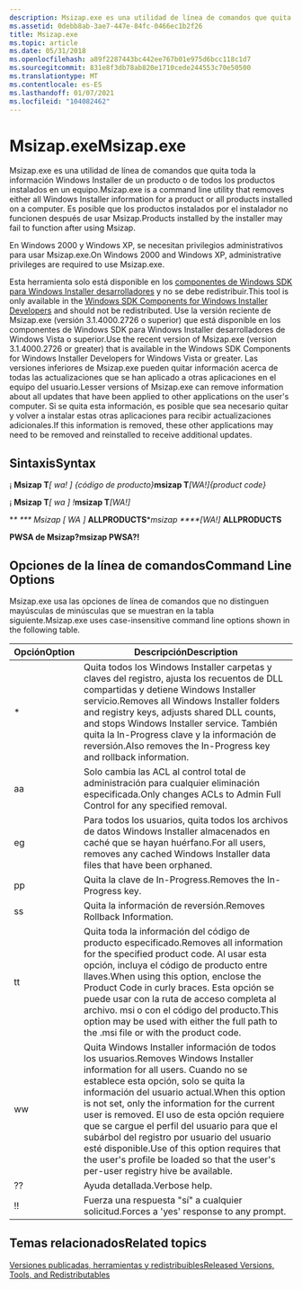```yaml
---
description: Msizap.exe es una utilidad de línea de comandos que quita toda la información Windows Installer de un producto o de todos los productos instalados en un equipo. Es posible que los productos instalados por el instalador no funcionen después de usar Msizap.
ms.assetid: 0debb8ab-3ae7-447e-84fc-0466ec1b2f26
title: Msizap.exe
ms.topic: article
ms.date: 05/31/2018
ms.openlocfilehash: a89f2287443bc442ee767b01e975d6bcc118c1d7
ms.sourcegitcommit: 831e8f3db78ab820e1710cede244553c70e50500
ms.translationtype: MT
ms.contentlocale: es-ES
ms.lasthandoff: 01/07/2021
ms.locfileid: "104082462"
---
```

# <a name="msizapexe"></a><span data-ttu-id="36d4c-104">Msizap.exe</span><span class="sxs-lookup"><span data-stu-id="36d4c-104">Msizap.exe</span></span>

<span data-ttu-id="36d4c-105">Msizap.exe es una utilidad de línea de comandos que quita toda la información Windows Installer de un producto o de todos los productos instalados en un equipo.</span><span class="sxs-lookup"><span data-stu-id="36d4c-105">Msizap.exe is a command line utility that removes either all Windows Installer information for a product or all products installed on a computer.</span></span> <span data-ttu-id="36d4c-106">Es posible que los productos instalados por el instalador no funcionen después de usar Msizap.</span><span class="sxs-lookup"><span data-stu-id="36d4c-106">Products installed by the installer may fail to function after using Msizap.</span></span>

<span data-ttu-id="36d4c-107">En Windows 2000 y Windows XP, se necesitan privilegios administrativos para usar Msizap.exe.</span><span class="sxs-lookup"><span data-stu-id="36d4c-107">On Windows 2000 and Windows XP, administrative privileges are required to use Msizap.exe.</span></span>

<span data-ttu-id="36d4c-108">Esta herramienta solo está disponible en los [componentes de Windows SDK para Windows Installer desarrolladores](platform-sdk-components-for-windows-installer-developers.md) y no se debe redistribuir.</span><span class="sxs-lookup"><span data-stu-id="36d4c-108">This tool is only available in the [Windows SDK Components for Windows Installer Developers](platform-sdk-components-for-windows-installer-developers.md) and should not be redistributed.</span></span> <span data-ttu-id="36d4c-109">Use la versión reciente de Msizap.exe (versión 3.1.4000.2726 o superior) que está disponible en los componentes de Windows SDK para Windows Installer desarrolladores de Windows Vista o superior.</span><span class="sxs-lookup"><span data-stu-id="36d4c-109">Use the recent version of Msizap.exe (version 3.1.4000.2726 or greater) that is available in the Windows SDK Components for Windows Installer Developers for Windows Vista or greater.</span></span> <span data-ttu-id="36d4c-110">Las versiones inferiores de Msizap.exe pueden quitar información acerca de todas las actualizaciones que se han aplicado a otras aplicaciones en el equipo del usuario.</span><span class="sxs-lookup"><span data-stu-id="36d4c-110">Lesser versions of Msizap.exe can remove information about all updates that have been applied to other applications on the user's computer.</span></span> <span data-ttu-id="36d4c-111">Si se quita esta información, es posible que sea necesario quitar y volver a instalar estas otras aplicaciones para recibir actualizaciones adicionales.</span><span class="sxs-lookup"><span data-stu-id="36d4c-111">If this information is removed, these other applications may need to be removed and reinstalled to receive additional updates.</span></span>

## <a name="syntax"></a><span data-ttu-id="36d4c-112">Sintaxis</span><span class="sxs-lookup"><span data-stu-id="36d4c-112">Syntax</span></span>

<span data-ttu-id="36d4c-113">¡ **Msizap T**_\[ wa! \] {código de producto}_</span><span class="sxs-lookup"><span data-stu-id="36d4c-113">**msizap T**_\[WA!\]{product code}_</span></span>

<span data-ttu-id="36d4c-114">¡ **Msizap T**_\[ wa \] <msi package> !_</span><span class="sxs-lookup"><span data-stu-id="36d4c-114">**msizap T**_\[WA!\]<msi package>_</span></span>

<span data-ttu-id="36d4c-115">\**\* \*\*\* Msizap \[ WA \]* **ALLPRODUCTS**</span><span class="sxs-lookup"><span data-stu-id="36d4c-115">\**msizap \*\*\*\*\[WA!\]* **ALLPRODUCTS**</span></span>

<span data-ttu-id="36d4c-116">**PWSA de Msizap?**</span><span class="sxs-lookup"><span data-stu-id="36d4c-116">**msizap PWSA?!**</span></span>

## <a name="command-line-options"></a><span data-ttu-id="36d4c-117">Opciones de la línea de comandos</span><span class="sxs-lookup"><span data-stu-id="36d4c-117">Command Line Options</span></span>

<span data-ttu-id="36d4c-118">Msizap.exe usa las opciones de línea de comandos que no distinguen mayúsculas de minúsculas que se muestran en la tabla siguiente.</span><span class="sxs-lookup"><span data-stu-id="36d4c-118">Msizap.exe uses case-insensitive command line options shown in the following table.</span></span>



| <span data-ttu-id="36d4c-119">Opción</span><span class="sxs-lookup"><span data-stu-id="36d4c-119">Option</span></span> | <span data-ttu-id="36d4c-120">Descripción</span><span class="sxs-lookup"><span data-stu-id="36d4c-120">Description</span></span>                                                                                                                                                                                                                                                   |
|--------|---------------------------------------------------------------------------------------------------------------------------------------------------------------------------------------------------------------------------------------------------------------|
| \*     | <span data-ttu-id="36d4c-121">Quita todos los Windows Installer carpetas y claves del registro, ajusta los recuentos de DLL compartidas y detiene Windows Installer servicio.</span><span class="sxs-lookup"><span data-stu-id="36d4c-121">Removes all Windows Installer folders and registry keys, adjusts shared DLL counts, and stops Windows Installer service.</span></span> <span data-ttu-id="36d4c-122">También quita la In-Progress clave y la información de reversión.</span><span class="sxs-lookup"><span data-stu-id="36d4c-122">Also removes the In-Progress key and rollback information.</span></span>                                                                           |
| <span data-ttu-id="36d4c-123">a</span><span class="sxs-lookup"><span data-stu-id="36d4c-123">a</span></span>      | <span data-ttu-id="36d4c-124">Solo cambia las ACL al control total de administración para cualquier eliminación especificada.</span><span class="sxs-lookup"><span data-stu-id="36d4c-124">Only changes ACLs to Admin Full Control for any specified removal.</span></span>                                                                                                                                                                                            |
| <span data-ttu-id="36d4c-125">e</span><span class="sxs-lookup"><span data-stu-id="36d4c-125">g</span></span>      | <span data-ttu-id="36d4c-126">Para todos los usuarios, quita todos los archivos de datos Windows Installer almacenados en caché que se hayan huérfano.</span><span class="sxs-lookup"><span data-stu-id="36d4c-126">For all users, removes any cached Windows Installer data files that have been orphaned.</span></span>                                                                                                                                                                       |
| <span data-ttu-id="36d4c-127">p</span><span class="sxs-lookup"><span data-stu-id="36d4c-127">p</span></span>      | <span data-ttu-id="36d4c-128">Quita la clave de In-Progress.</span><span class="sxs-lookup"><span data-stu-id="36d4c-128">Removes the In-Progress key.</span></span>                                                                                                                                                                                                                                  |
| <span data-ttu-id="36d4c-129">s</span><span class="sxs-lookup"><span data-stu-id="36d4c-129">s</span></span>      | <span data-ttu-id="36d4c-130">Quita la información de reversión.</span><span class="sxs-lookup"><span data-stu-id="36d4c-130">Removes Rollback Information.</span></span>                                                                                                                                                                                                                                 |
| <span data-ttu-id="36d4c-131">t</span><span class="sxs-lookup"><span data-stu-id="36d4c-131">t</span></span>      | <span data-ttu-id="36d4c-132">Quita toda la información del código de producto especificado.</span><span class="sxs-lookup"><span data-stu-id="36d4c-132">Removes all information for the specified product code.</span></span> <span data-ttu-id="36d4c-133">Al usar esta opción, incluya el código de producto entre llaves.</span><span class="sxs-lookup"><span data-stu-id="36d4c-133">When using this option, enclose the Product Code in curly braces.</span></span> <span data-ttu-id="36d4c-134">Esta opción se puede usar con la ruta de acceso completa al archivo. msi o con el código del producto.</span><span class="sxs-lookup"><span data-stu-id="36d4c-134">This option may be used with either the full path to the .msi file or with the product code.</span></span>                                        |
| <span data-ttu-id="36d4c-135">w</span><span class="sxs-lookup"><span data-stu-id="36d4c-135">w</span></span>      | <span data-ttu-id="36d4c-136">Quita Windows Installer información de todos los usuarios.</span><span class="sxs-lookup"><span data-stu-id="36d4c-136">Removes Windows Installer information for all users.</span></span> <span data-ttu-id="36d4c-137">Cuando no se establece esta opción, solo se quita la información del usuario actual.</span><span class="sxs-lookup"><span data-stu-id="36d4c-137">When this option is not set, only the information for the current user is removed.</span></span> <span data-ttu-id="36d4c-138">El uso de esta opción requiere que se cargue el perfil del usuario para que el subárbol del registro por usuario del usuario esté disponible.</span><span class="sxs-lookup"><span data-stu-id="36d4c-138">Use of this option requires that the user's profile be loaded so that the user's per-user registry hive be available.</span></span> |
| <span data-ttu-id="36d4c-139">?</span><span class="sxs-lookup"><span data-stu-id="36d4c-139">?</span></span>      | <span data-ttu-id="36d4c-140">Ayuda detallada.</span><span class="sxs-lookup"><span data-stu-id="36d4c-140">Verbose help.</span></span>                                                                                                                                                                                                                                                 |
| <span data-ttu-id="36d4c-141">!</span><span class="sxs-lookup"><span data-stu-id="36d4c-141">!</span></span>      | <span data-ttu-id="36d4c-142">Fuerza una respuesta "sí" a cualquier solicitud.</span><span class="sxs-lookup"><span data-stu-id="36d4c-142">Forces a 'yes' response to any prompt.</span></span>                                                                                                                                                                                                                        |



 

## <a name="related-topics"></a><span data-ttu-id="36d4c-143">Temas relacionados</span><span class="sxs-lookup"><span data-stu-id="36d4c-143">Related topics</span></span>

<dl> <dt>

[<span data-ttu-id="36d4c-144">Versiones publicadas, herramientas y redistribuibles</span><span class="sxs-lookup"><span data-stu-id="36d4c-144">Released Versions, Tools, and Redistributables</span></span>](released-versions-tools-and-redistributables.md)
</dt> </dl>

 

 



